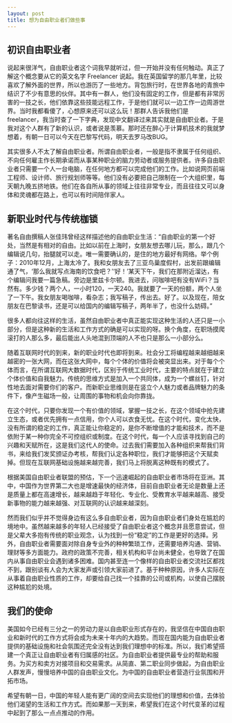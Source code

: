 ```yaml
---
layout: post
title: 想为自由职业者们做些事
---
```


## 初识自由职业者

说起来很洋气，自由职业者这个词我早就听过，但一开始并没有任何触动。真正了解这个概念要从它的英文名字 Freelancer 说起。我在英国留学的那几年里，比较喜欢了解外面的世界，所以也游历了一些地方。背包旅行时，在世界各地的青旅中结识了不少有意思的伙伴。其中有一群人，他们没有固定的工作，但是都有非常厉害的一技之长，他们依靠这些技能远程工作，于是他们就可以一边工作一边周游世界。当时我都看傻了，心想原来还可以这么玩！那群人告诉我他们是 freelancer，我当时查了一下字典，发现中文翻译过来其实就是自由职业者。于是我对这个人群有了新的认识，或者说是羡慕。那时还在醉心于计算机技术的我就梦想着，有朝一日可以今天在巴黎写代码，明天去罗马改BUG。

其实很多人不太了解自由职业者。所谓自由职业者，一般是指不隶属于任何组织、不向任何雇主作长期承诺而从事某种职业的脑力劳动者或服务提供者。许多自由职业者只需要一个人一台电脑，在任何地方都可以完成他们的工作。比如说网页前端工程师、设计师、旅行规划师等等。他们没有必要把自己限制在一个大组织里，每天朝九晚五挤地铁。他们在各自所从事的领域上往往非常专业，而且往往又可以身体和灵魂都在路上，也可以有时间陪伴家人。

<!-- more -->

## 新职业时代与传统枷锁

著名自由撰稿人张佳玮曾经这样描述他的自由职业生活：“自由职业的第一个好处，当然是有相对的自由。比如以前在上海时，女朋友想去哪儿玩，那么，跟几个编辑说几句，抬腿就可以走。唯一需要确认的，是住的地方最好有网络。举个例子：2010年12月，上海太冷了。我和女朋友去了三亚鸟巢度假村，出发前跟编辑通了气，‘那么我就写点海南的饮食吧？’‘好！’某天下午，我们在那附近溜达，有个编辑问我要一篇急稿。旁边是里兹卡尔顿。我进去，问咖啡吧有没有WiFi？当然有。多少钱？两个人，一小时120，一天240。我就要了一天的份额，两个人坐了一下午。我女朋友喝咖啡，看杂志；我写稿子，传出去。好了。以及现在，陪女朋友在巴黎读书，还是可以给国内的编辑写稿子，两年半了，也没什么妨碍。”

很多人都向往这样的生活，虽然自由职业者中真正能实现这种生活的人还只是一小部分，但是这种新的生活和工作方式的确是可以实现的呀。换个角度，在职场摸爬滚打的人那么多，最后能出人头地混到顶端的人不也只是那么一小部分么。

随着互联网时代的到来，新的职业时代也即将到来。社会分工将编程越来越细越来越密的一张大网，而在这张大网中，每个个体的价值将会被突显出来。对于每个个体而言，在所谓互联网大数据时代，区别于传统工业时代，主要的特点就在于建立个体价值和自我魅力。传统的思维方式是加入一个共同体，成为一个螺丝钉，针对性地去面对需要你们的客户。而新职业思维则是在竖立个人魅力或者品牌魅力的条件下，像产生磁场一般，让周围的事物和机会向你靠拢。

在这个时代，只要你发现一个有价值的领域，掌握一技之长，在这个领域中抢先建立生态，或者优先拥有一点信用，你个人可以衣食无忧。在这个时代，变化太快，没有所谓的稳定的工作，真正能让你稳定的，是你不断增值的才能和技术，而不是依附于某一种你完全不可控组织或制度。在这个时代，每一个人应该寻找到自己的兴趣和天赋所在，这是我们这代人的使命。过去我们需要加入各种组织来帮我们背书，来给我们发奖颁证办考核，帮我们认定各种职位，我们才能够把这个天赋卖掉。但现在互联网基础设施越来越完善，我们马上将脱离这种既有的模式了。

根据美国自由职业者联盟的预估，下一个迅速崛起的自由职业者市场将在亚洲。其中，中国作为世界第二大也是增速最快的经济体，目前自由职业者无论是数量上还是质量上都在高速增长，越来越趋于年轻化、专业化、受教育水平越来越高、接受新事物的能力越来越强、对互联网的认识越来越深刻。

然而我们似乎并不觉得身边有这么多自由职业者，因为自由职业者们身处在尴尬的境地中。虽然越来越多的年轻人已经接受了自由职业者这个概念并且愿意尝试，但是父辈大多抱有传统的职业观念，认为找到一份“稳定”的工作是更好的选择。另外，自由职业者需要面对除自身专业外的种种繁琐工作，还需要培养沟通、营销、理财等多方面能力。政府的政策不完善，相关机构和平台尚未健全，也导致了在国内从事自由职业会遇到诸多困难。国内甚至连一个像样的自由职业者交流社区都找不到，跟别谈有人会为大家发声或引领大家前进了。基于种种原因，许多人实际在从事着自由职业性质的工作，却要给自己找一个挂靠的公司或机构，以使自己摆脱这种尴尬的处境。

## 我们的使命

美国如今已经有三分之一的劳动力是以自由职业形式存在的，我坚信在中国自由职业和新时代的工作方式将会成为未来十年内的大趋势。而现在国内能为自由职业者提供的基础设施和社会氛围还完全没有达到我们理想中的标准。所以，我们希望搭建一个真正让自由职业者有归属感的社区。为自由职业者提供最专业的帮助和服务。为买方和卖方对接项目和交易需求。从简直、第二职业同步做起，为自由职业人群发声，慢慢培养中国的自由职业文化。为中国的自由职业者营造行业氛围和开拓市场。

希望有朝一日，中国的年轻人能有更广阔的空间去实现他们的理想和价值，去体验他们渴望的生活和工作方式。而如果那一天到来，希望我们在这个时代变革的过程中起到了那么一点点推动的作用。